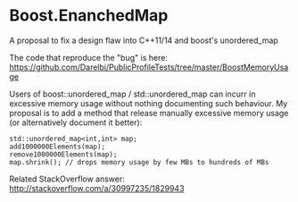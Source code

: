 # Boost.EnanchedMap
A proposal to fix a design flaw into C++11/14 and boost's unordered_map

The code that reproduce the "bug" is here:
https://github.com/Darelbi/PublicProfileTests/tree/master/BoostMemoryUsage

Users of boost::unordered_map / std::unordered_map can incurr in excessive memory usage without
nothing documenting such behaviour. My proposal is to add a method that release manually
excessive memory usage (or alternatively document it better):

```
std::unordered_map<int,int> map;
add1000000Elements(map);
remove1000000Elements(map);
map.shrink(); // drops memory usage by few MBs to hundreds of MBs
```

Related StackOverflow answer:
http://stackoverflow.com/a/30997235/1829943
